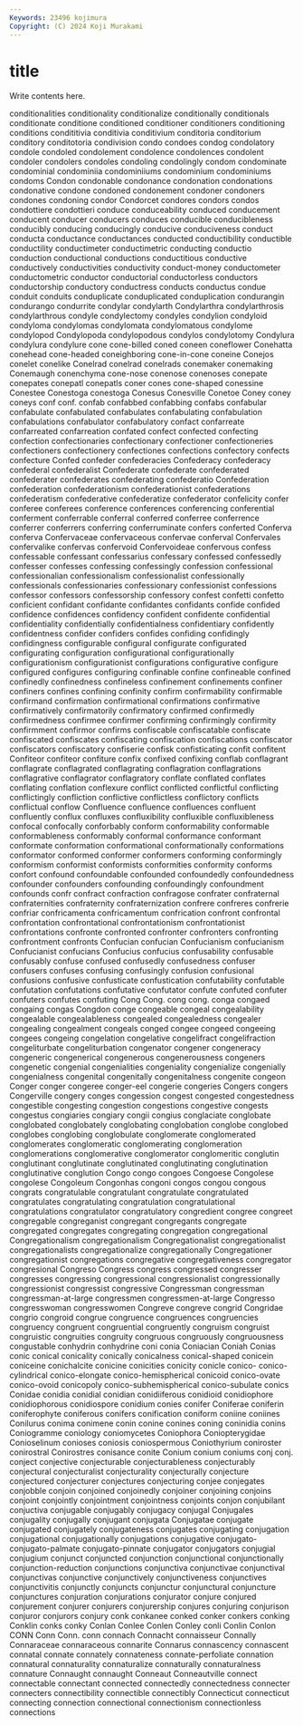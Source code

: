 ```yaml
---
Keywords: 23496 kojimura
Copyright: (C) 2024 Koji Murakami
---
```


# title

Write contents here.



conditionalities conditionality
conditionalize conditionally conditionals conditionate conditione conditioned conditioner conditioners conditioning conditions
condititivia conditivia conditivium conditoria conditorium conditory conditotoria condivision condo condoes
condog condolatory condole condoled condolement condolence condolences condolent condoler condolers
condoles condoling condolingly condom condominate condominial condominiia condominiiums condominium condominiums
condoms Condon condonable condonance condonation condonations condonative condone condoned condonement
condoner condoners condones condoning condor Condorcet condores condors condos condottiere
condottieri conduce conduceability conduced conducement conducent conducer conducers conduces conducible
conducibleness conducibly conducing conducingly conducive conduciveness conduct conducta conductance conductances
conducted conductibility conductible conductility conductimeter conductimetric conducting conductio conduction conductional
conductions conductitious conductive conductively conductivities conductivity conduct-money conductometer conductometric conductor
conductorial conductorless conductors conductorship conductory conductress conducts conductus condue conduit
conduits conduplicate conduplicated conduplication condurangin condurango condurrite condylar condylarth Condylarthra
condylarthrosis condylarthrous condyle condylectomy condyles condylion condyloid condyloma condylomas condylomata
condylomatous condylome condylopod Condylopoda condylopodous condylos condylotomy Condylura condylura condylure
cone cone-billed coned coneen coneflower Conehatta conehead cone-headed coneighboring cone-in-cone
coneine Conejos conelet conelike Conelrad conelrad conelrads conemaker conemaking Conemaugh
conenchyma cone-nose conenose conenoses conepate conepates conepatl conepatls coner cones
cone-shaped conessine Conestee Conestoga conestoga Conesus Conesville Conetoe Coney coney
coneys conf conf. confab confabbed confabbing confabs confabular confabulate confabulated
confabulates confabulating confabulation confabulations confabulator confabulatory confact confarreate confarreated confarreation
confated confect confected confecting confection confectionaries confectionary confectioner confectioneries confectioners
confectionery confectiones confections confectory confects confecture Confed confeder confederacies Confederacy
confederacy confederal confederalist Confederate confederate confederated confederater confederates confederating confederatio
Confederation confederation confederationism confederationist confederations confederatism confederative confederatize confederator confelicity
confer conferee conferees conference conferences conferencing conferential conferment conferrable conferral
conferred conferree conferrence conferrer conferrers conferring conferruminate confers conferted Conferva
conferva Confervaceae confervaceous confervae conferval Confervales confervalike confervas confervoid Confervoideae
confervous confess confessable confessant confessarius confessary confessed confessedly confesser confesses
confessing confessingly confession confessional confessionalian confessionalism confessionalist confessionally confessionals confessionaries
confessionary confessionist confessions confessor confessors confessorship confessory confest confetti confetto
conficient confidant confidante confidantes confidants confide confided confidence confidences confidency
confident confidente confidential confidentiality confidentially confidentialness confidentiary confidently confidentness confider
confiders confides confiding confidingly confidingness configurable configural configurate configurated configurating
configuration configurational configurationally configurationism configurationist configurations configurative configure configured configures
configuring confinable confine confineable confined confinedly confinedness confineless confinement confinements
confiner confiners confines confining confinity confirm confirmability confirmable confirmand confirmation
confirmational confirmations confirmative confirmatively confirmatorily confirmatory confirmed confirmedly confirmedness confirmee
confirmer confirming confirmingly confirmity confirmment confirmor confirms confiscable confiscatable confiscate
confiscated confiscates confiscating confiscation confiscations confiscator confiscators confiscatory confiserie confisk
confisticating confit confitent Confiteor confiteor confiture confix confixed confixing conflab
conflagrant conflagrate conflagrated conflagrating conflagration conflagrations conflagrative conflagrator conflagratory conflate
conflated conflates conflating conflation conflexure conflict conflicted conflictful conflicting conflictingly
confliction conflictive conflictless conflictory conflicts conflictual conflow Confluence confluence confluences
confluent confluently conflux confluxes confluxibility confluxible confluxibleness confocal confocally conforbably
conform conformability conformable conformableness conformably conformal conformance conformant conformate conformation
conformational conformationally conformations conformator conformed conformer conformers conforming conformingly conformism
conformist conformists conformities conformity conforms confort confound confoundable confounded confoundedly
confoundedness confounder confounders confounding confoundingly confoundment confounds confr confract confraction
confragose confrater confraternal confraternities confraternity confraternization confrere confreres confrerie confriar
confricamenta confricamentum confrication confront confrontal confrontation confrontational confrontationism confrontationist confrontations
confronte confronted confronter confronters confronting confrontment confronts Confucian confucian Confucianism
confucianism Confucianist confucians Confucius confucius confusability confusable confusably confuse confused
confusedly confusedness confuser confusers confuses confusing confusingly confusion confusional confusions
confusive confusticate confustication confutability confutable confutation confutations confutative confutator confute
confuted confuter confuters confutes confuting Cong Cong. cong cong. conga
congaed congaing congas Congdon conge congeable congeal congealability congealable congealableness
congealed congealedness congealer congealing congealment congeals conged congee congeed congeeing
congees congeing congelation congelative congelifract congelifraction congeliturbate congeliturbation congenator congener
congeneracy congeneric congenerical congenerous congenerousness congeners congenetic congenial congenialities congeniality
congenialize congenially congenialness congenital congenitally congenitalness congenite congeon Conger conger
congeree conger-eel congerie congeries Congers congers Congerville congery conges congession
congest congested congestedness congestible congesting congestion congestions congestive congests congestus
congiaries congiary congii congius conglaciate conglobate conglobated conglobately conglobating conglobation
conglobe conglobed conglobes conglobing conglobulate conglomerate conglomerated conglomerates conglomeratic conglomerating
conglomeration conglomerations conglomerative conglomerator conglomeritic conglutin conglutinant conglutinate conglutinated conglutinating
conglutination conglutinative conglution Congo congo congoes Congoese Congolese congolese Congoleum
Congonhas congoni congos congou congous congrats congratulable congratulant congratulate congratulated
congratulates congratulating congratulation congratulational congratulations congratulator congratulatory congredient congree congreet
congregable congreganist congregant congregants congregate congregated congregates congregating congregation congregational
Congregationalism congregationalism Congregationalist congregationalist congregationalists congregationalize congregationally Congregationer congregationist congregations
congregative congregativeness congregator congresional Congreso Congress congress congressed congresser congresses
congressing congressional congressionalist congressionally congressionist congressist congressive Congressman congressman congressman-at-large
congressmen congressmen-at-large Congresso congresswoman congresswomen Congreve congreve congrid Congridae congrio
congroid congrue congruence congruences congruencies congruency congruent congruential congruently congruism
congruist congruistic congruities congruity congruous congruously congruousness congustable conhydrin conhydrine
coni conia Coniacian Coniah Conias conic conical conicality conically conicalness
conical-shaped conicein coniceine conichalcite conicine conicities conicity conicle conico- conico-cylindrical
conico-elongate conico-hemispherical conicoid conico-ovate conico-ovoid conicopoly conico-subhemispherical conico-subulate conics Conidae
conidia conidial conidian conidiiferous conidioid conidiophore conidiophorous conidiospore conidium conies
conifer Coniferae coniferin coniferophyte coniferous conifers conification coniform coniine coniines
Conilurus conima conimene conin conine conines coning coninidia conins Coniogramme
coniology coniomycetes Coniophora Coniopterygidae Conioselinum conioses coniosis coniospermous Coniothyrium coniroster
conirostral Conirostres conisance conite Conium conium coniums conj conj. conject
conjective conjecturable conjecturableness conjecturably conjectural conjecturalist conjecturality conjecturally conjecture conjectured
conjecturer conjectures conjecturing conjee conjegates conjobble conjoin conjoined conjoinedly conjoiner
conjoining conjoins conjoint conjointly conjointment conjointness conjoints conjon conjubilant conjuctiva
conjugable conjugably conjugacy conjugal Conjugales conjugality conjugally conjugant conjugata Conjugatae
conjugate conjugated conjugately conjugateness conjugates conjugating conjugation conjugational conjugationally conjugations
conjugative conjugato- conjugato-palmate conjugato-pinnate conjugator conjugators conjugial conjugium conjunct conjuncted
conjunction conjunctional conjunctionally conjunction-reduction conjunctions conjunctiva conjunctivae conjunctival conjunctivas conjunctive
conjunctively conjunctiveness conjunctives conjunctivitis conjunctly conjuncts conjunctur conjunctural conjuncture conjunctures
conjuration conjurations conjurator conjure conjured conjurement conjurer conjurers conjurership conjures
conjuring conjurison conjuror conjurors conjury conk conkanee conked conker conkers
conking Conklin conks conky Conlan Conlee Conlen Conley conli Conlin
Conlon CONN Conn Conn. conn connach Connacht connaisseur Connally Connaraceae
connaraceous connarite Connarus connascency connascent connatal connate connately connateness connate-perfoliate
connation connatural connaturality connaturalize connaturally connaturalness connature Connaught connaught Conneaut
Conneautville connect connectable connectant connected connectedly connectedness connecter connecters connectibility
connectible connectibly Connecticut connecticut connecting connection connectional connectionism connectionless connections
